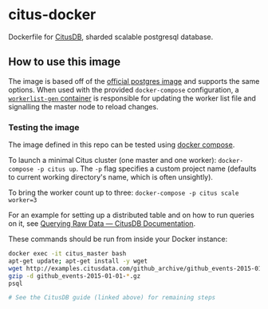 # citus-docker

Dockerfile for [CitusDB](https://www.citusdata.com), sharded scalable postgresql database.

## How to use this image

The image is based off of the [official postgres image](https://registry.hub.docker.com/_/postgres/) and supports the same options. When used with the provided `docker-compose` configuration, a [`workerlist-gen` container](https://hub.docker.com/r/citusdata/workerlist-gen/) is responsible for updating the worker list file and signalling the master node to reload changes.

### Testing the image

The image defined in this repo can be tested using [docker compose](https://docs.docker.com/compose/).

To launch a minimal Citus cluster (one master and one worker): `docker-compose -p citus up`. The `-p` flag specifies a custom project name (defaults to current working directory's name, which is often unsightly).

To bring the worker count up to three: `docker-compose -p citus scale worker=3`

For an example for setting up a distributed table and on how to run queries on it,
see [Querying Raw Data — CitusDB Documentation](https://www.citusdata.com/documentation/citusdb-documentation/examples/time_querying_raw_data.html).

These commands should be run from inside your Docker instance:

```bash
docker exec -it citus_master bash
apt-get update; apt-get install -y wget
wget http://examples.citusdata.com/github_archive/github_events-2015-01-01-{0..5}.csv.gz
gzip -d github_events-2015-01-01-*.gz
psql

# See the CitusDB guide (linked above) for remaining steps
```
